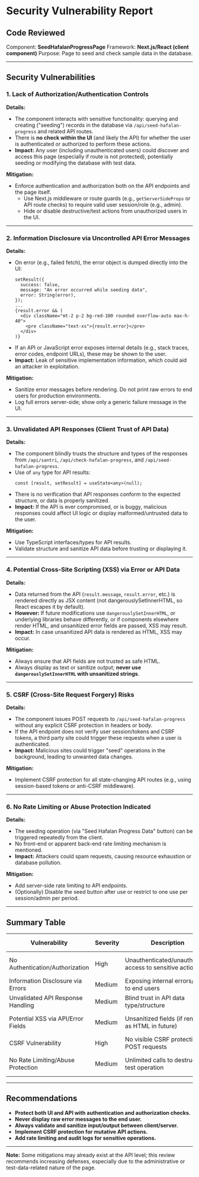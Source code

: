 # Security Vulnerability Report

## Code Reviewed

Component: **SeedHafalanProgressPage**
Framework: **Next.js/React (client component)**
Purpose: Page to seed and check sample data in the database.

---

## Security Vulnerabilities

### 1. **Lack of Authorization/Authentication Controls**

**Details:**

- The component interacts with sensitive functionality: querying and creating ("seeding") records in the database via `/api/seed-hafalan-progress` and related API routes.
- There is **no check within the UI** (and likely the API) for whether the user is authenticated or authorized to perform these actions.
- **Impact:** Any user (including unauthenticated users) could discover and access this page (especially if route is not protected), potentially seeding or modifying the database with test data.

**Mitigation:**

- Enforce authentication and authorization both on the API endpoints and the page itself.
  - Use Next.js middleware or route guards (e.g., `getServerSideProps` or API route checks) to require valid user session/role (e.g., admin).
  - Hide or disable destructive/test actions from unauthorized users in the UI.

---

### 2. **Information Disclosure via Uncontrolled API Error Messages**

**Details:**

- On error (e.g., failed fetch), the error object is dumped directly into the UI:
  ```tsx
  setResult({
    success: false,
    message: "An error occurred while seeding data",
    error: String(error),
  });
  ...
  {result.error && (
    <div className="mt-2 p-2 bg-red-100 rounded overflow-auto max-h-40">
      <pre className="text-xs">{result.error}</pre>
    </div>
  )}
  ```
- If an API or JavaScript error exposes internal details (e.g., stack traces, error codes, endpoint URLs), these may be shown to the user.
- **Impact:** Leak of sensitive implementation information, which could aid an attacker in exploitation.

**Mitigation:**

- Sanitize error messages before rendering. Do not print raw errors to end users for production environments.
- Log full errors server-side; show only a generic failure message in the UI.

---

### 3. **Unvalidated API Responses (Client Trust of API Data)**

**Details:**

- The component blindly trusts the structure and types of the responses from `/api/santri`, `/api/check-hafalan-progress`, and `/api/seed-hafalan-progress`.
- Use of `any` type for API results:
  ```tsx
  const [result, setResult] = useState<any>(null);
  ```
- There is no verification that API responses conform to the expected structure, or data is properly sanitized.
- **Impact:** If the API is ever compromised, or is buggy, malicious responses could affect UI logic or display malformed/untrusted data to the user.

**Mitigation:**

- Use TypeScript interfaces/types for API results.
- Validate structure and sanitize API data before trusting or displaying it.

---

### 4. **Potential Cross-Site Scripting (XSS) via Error or API Data**

**Details:**

- Data returned from the API (`result.message`, `result.error`, etc.) is rendered directly as JSX content (not dangerouslySetInnerHTML, so React escapes it by default).
- **However:** If future modifications use `dangerouslySetInnerHTML`, or underlying libraries behave differently, or if components elsewhere render HTML, and unsanitized error fields are passed, XSS may result.
- **Impact:** In case unsanitized API data is rendered as HTML, XSS may occur.

**Mitigation:**

- Always ensure that API fields are not trusted as safe HTML.
- Always display as text or sanitize output; **never use `dangerouslySetInnerHTML` with unsanitized strings**.

---

### 5. **CSRF (Cross-Site Request Forgery) Risks**

**Details:**

- The component issues POST requests to `/api/seed-hafalan-progress` without any explicit CSRF protection in headers or body.
- If the API endpoint does not verify user session/tokens and CSRF tokens, a third party site could trigger these requests when a user is authenticated.
- **Impact:** Malicious sites could trigger "seed" operations in the background, leading to unwanted data changes.

**Mitigation:**

- Implement CSRF protection for all state-changing API routes (e.g., using session-based tokens or anti-CSRF middleware).

---

### 6. **No Rate Limiting or Abuse Protection Indicated**

**Details:**

- The seeding operation (via "Seed Hafalan Progress Data" button) can be triggered repeatedly from the client.
- No front-end or apparent back-end rate limiting mechanism is mentioned.
- **Impact:** Attackers could spam requests, causing resource exhaustion or database pollution.

**Mitigation:**

- Add server-side rate limiting to API endpoints.
- (Optionally) Disable the seed button after use or restrict to one use per session/admin per period.

---

## Summary Table

| Vulnerability                      | Severity | Description                                              | Mitigation Summary                  |
| ---------------------------------- | -------- | -------------------------------------------------------- | ----------------------------------- |
| No Authentication/Authorization    | High     | Unauthenticated/unauthorized access to sensitive actions | AuthN/AuthZ via session & API guard |
| Information Disclosure via Errors  | Medium   | Exposing internal errors/stack to end users              | Sanitize errors, log server-side    |
| Unvalidated API Response Handling  | Medium   | Blind trust in API data type/structure                   | Type/structure validation           |
| Potential XSS via API/Error Fields | Medium   | Unsanitized fields (if rendered as HTML in future)       | Text-only rendering, sanitize data  |
| CSRF Vulnerability                 | High     | No visible CSRF protection on POST requests              | Add CSRF middleware/tokens          |
| No Rate Limiting/Abuse Protection  | Medium   | Unlimited calls to destructive test operation            | Add rate limiting/back-end checks   |

---

## Recommendations

- **Protect both UI and API with authentication and authorization checks.**
- **Never display raw error messages to the end user.**
- **Always validate and sanitize input/output between client/server.**
- **Implement CSRF protection for mutative API actions.**
- **Add rate limiting and audit logs for sensitive operations.**

---

**Note:** Some mitigations may already exist at the API level; this review recommends increasing defenses, especially due to the administrative or test-data-related nature of the page.
